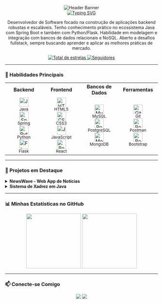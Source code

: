 <div align="center">
  <img src="https://capsule-render.vercel.app/api?type=waving&color=0077B6&height=180&section=header&text=Gustavo%20Rodrigues&fontSize=90&animation=fadeIn&fontAlignY=35&descAlignY=50" alt="Header Banner"/>
</div>

<div align="center">
  <a href="#">
    <img src="https://readme-typing-svg.demolab.com?font=Fira+Code&weight=700&size=25&duration=4000&pause=1000&color=0077B6&center=true&vCenter=true&width=435&lines=Desenvolvedor+FullStack+%7C" alt="Typing SVG">
  </a>
</div>

<div align="center">
  <p>Desenvolvedor de Software focado na construção de aplicações backend robustas e escaláveis. Tenho conhecimento prático no ecossistema Java com Spring Boot e também com Python/Flask. Habilidade em modelagem e integração com bancos de dados relacionais e NoSQL. Aberto a desafios fullstack, sempre buscando aprender e aplicar as melhores práticas de mercado.</p>
</div>

<p align="center">
  <a href="https://github.com/gustavorodriDEV?tab=repositories&sort=stargazers">
    <img alt="Total de estrelas" title="Total de estrelas GitHub" src="https://custom-icon-badges.demolab.com/github/stars/gustavorodriDEV?color=55960c&style=for-the-badge&labelColor=488207&logo=star&label=estrelas"/>
  </a>
  <a href="https://github.com/gustavorodriDEV?tab=followers">
    <img alt="Seguidores" title="Me siga no GitHub" src="https://custom-icon-badges.demolab.com/github/followers/gustavorodriDEV?color=236ad3&labelColor=1155ba&style=for-the-badge&logo=github&label=Seguidores&logoColor=white"/>
  </a>
</p>

---

### 🚀 Habilidades Principais

<table align="center">
  <tr>
    <td align="center" width="120">
      <b>Backend</b>
    </td>
    <td align="center" width="120">
      <b>Frontend</b>
    </td>
    <td align="center" width="120">
      <b>Bancos de Dados</b>
    </td>
    <td align="center" width="120">
      <b>Ferramentas</b>
    </td>
  </tr>
  <tr>
    <td align="center">
      <img alt="Java" width="30px" src="https://cdn.jsdelivr.net/gh/devicons/devicon/icons/java/java-original.svg" /><br><sub>Java</sub>
      <br>
      <img alt="Spring" width="30px" src="https://cdn.jsdelivr.net/gh/devicons/devicon/icons/spring/spring-original.svg" /><br><sub>Spring</sub>
      <br>
      <img alt="Python" width="30px" src="https://cdn.jsdelivr.net/gh/devicons/devicon/icons/python/python-original.svg" /><br><sub>Python</sub>
      <br>
       <img alt="Flask" width="30px" src="https://cdn.jsdelivr.net/gh/devicons/devicon/icons/flask/flask-original.svg" /><br><sub>Flask</sub>
    </td>
    <td align="center">
      <img alt="HTML" width="30px" src="https://cdn.jsdelivr.net/gh/devicons/devicon/icons/html5/html5-original.svg" /><br><sub>HTML5</sub>
      <br>
      <img alt="CSS" width="30px" src="https://cdn.jsdelivr.net/gh/devicons/devicon/icons/css3/css3-original.svg" /><br><sub>CSS3</sub>
      <br>
      <img alt="JavaScript" width="30px" src="https://cdn.jsdelivr.net/gh/devicons/devicon/icons/javascript/javascript-original.svg" /><br><sub>JavaScript</sub>
      <br>
      <img alt="React" width="30px" src="https://cdn.jsdelivr.net/gh/devicons/devicon/icons/react/react-original.svg" /><br><sub>React</sub>
    </td>
    <td align="center">
      <img alt="MySQL" width="30px" src="https://cdn.jsdelivr.net/gh/devicons/devicon/icons/mysql/mysql-original.svg" /><br><sub>MySQL</sub>
      <br>
      <img alt="PostgreSQL" width="30px" src="https://cdn.jsdelivr.net/gh/devicons/devicon/icons/postgresql/postgresql-original.svg" /><br><sub>PostgreSQL</sub>
      <br>
       <img alt="MongoDB" width="30px" src="https://cdn.jsdelivr.net/gh/devicons/devicon/icons/mongodb/mongodb-original.svg" /><br><sub>MongoDB</sub>
    </td>
    <td align="center">
      <img alt="Git" width="30px" src="https://cdn.jsdelivr.net/gh/devicons/devicon/icons/git/git-original.svg" /><br><sub>Git</sub>
      <br>
      <img alt="Postman" width="30px" src="https://www.vectorlogo.zone/logos/getpostman/getpostman-icon.svg" /><br><sub>Postman</sub>
       <br>
      <img alt="Bootstrap" width="30px" src="https://cdn.jsdelivr.net/gh/devicons/devicon/icons/bootstrap/bootstrap-original.svg" /><br><sub>Bootstrap</sub>
    </td>
  </tr>
</table>

---

### 📌 Projetos em Destaque

<details>
  <summary><b>NewsWave - Web App de Notícias</b></summary>
  <br>
  - Uma aplicação web completa para busca e visualização de notícias, com sistema de busca e categorização dinâmica.
  <br>
  - **Stack:** Python, Flask, JavaScript, HTML, CSS, Bootstrap.
  <br>
  - <a href="https://github.com/gustavorodriDEV/newswave"><b>Ver Repositório</b></a>
</details>

<details>
  <summary><b>Sistema de Xadrez em Java</b></summary>
  <br>
  - Um sistema de xadrez totalmente funcional construído em Java, aplicando a fundo os conceitos de Programação Orientada a Objetos.
  <br>
  - **Stack:** Java, POO.
  <br>
  - <a href="https://github.com/gustavorodriDEV/jogoXadrez"><b>Ver Repositório</b></a>
</details>

---

### 📊 Minhas Estatísticas no GitHub

<p align="center">
  <img height="180em" src="https://github-readme-stats.vercel.app/api?username=gustavorodriDEV&show_icons=true&theme=tokyonight&include_all_commits=true&count_private=true&locale=pt-br"/>
  <img height="180em" src="https://github-readme-stats.vercel.app/api/top-langs/?username=gustavorodriDEV&theme=tokyonight&layout=compact&custom_title=Tecnologias+Mais+Usadas&langs_count=8"/>
</p>

---

### 📫 Conecte-se Comigo

<p align="center">
<a href="https://www.linkedin.com/in/gustavo-rodrigues-oliveira-b22652264" target="_blank"><img src="https://img.shields.io/badge/-LinkedIn-0A66C2?style=for-the-badge&logo=linkedin&logoColor=white" target="_blank"></a>
<a href = "mailto:gustavorodriguesoliveira012@gmail.com"><img src="https://img.shields.io/badge/-Gmail-D14836?style=for-the-badge&logo=gmail&logoColor=white" target="_blank"></a>
</p>
